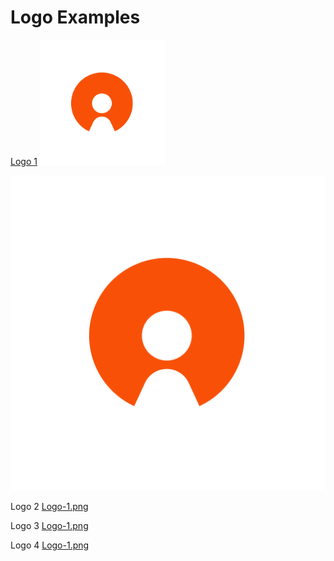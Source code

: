 # Logo Examples

[Logo 1](https://github.com/citizenlabsgr/brand/blob/master/logo/Logo-01.png)
<img src="Logo-01.png" height="200">

![Logo 1](Logo-01.png)

Logo 2
[Logo-1.png](https://github.com/citizenlabsgr/brand/blob/master/logo/Logo-02.png)

Logo 3
[Logo-1.png](https://github.com/citizenlabsgr/brand/blob/master/logo/Logo-03.png)

Logo 4
[Logo-1.png](https://github.com/citizenlabsgr/brand/blob/master/logo/Logo-04.png)
